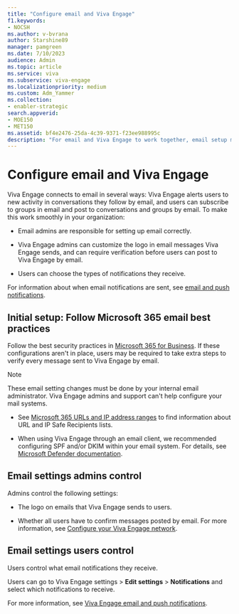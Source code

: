 ```yaml
---
title: "Configure email and Viva Engage"
f1.keywords:
- NOCSH
ms.author: v-bvrana
author: Starshine89
manager: pamgreen
ms.date: 7/10/2023
audience: Admin
ms.topic: article
ms.service: viva
ms.subservice: viva-engage
ms.localizationpriority: medium
ms.custom: Adm_Yammer
ms.collection:
- enabler-strategic
search.appverid: 
- MOE150
- MET150
ms.assetid: bf4e2476-25da-4c39-9371-f23ee988995c
description: "For email and Viva Engage to work together, email setup must match Microsoft 365 best practices."
---
```


# Configure email and Viva Engage

Viva Engage connects to email in several ways: Viva Engage alerts users to new activity in conversations they follow by email, and users can subscribe to groups in email and post to conversations and groups by email. To make this work smoothly in your organization:
  
- Email admins are responsible for setting up email correctly.

- Viva Engage admins can customize the logo in email messages Viva Engage sends, and can require verification before users can post to Viva Engage by email.

- Users can choose the types of notifications they receive.

For information about when email notifications are sent, see [email and push notifications](https://support.office.com/article/93e530e0-189f-4768-8f28-7683d48cc996).
  
## Initial setup: Follow Microsoft 365 email best practices

Follow the best security practices in [Microsoft 365 for Business](/microsoft-365/business-premium/secure-your-business-data). If these configurations aren't in place, users may be required to take extra steps to verify every message sent to Viva Engage by email.
  
> [!NOTE]
> These email setting changes must be done by your internal email administrator. Viva Engage admins and support can't help configure your mail systems.
  
- See [Microsoft 365 URLs and IP address ranges](https://support.office.com/article/8548a211-3fe7-47cb-abb1-355ea5aa88a2) to find information about URL and IP Safe Recipients lists.

- When using Viva Engage through an email client, we recommended configuring SPF and/or DKIM within your email system. For details, see [Microsoft Defender documentation](/microsoft-365/security/office-365-security).

## Email settings admins control

Admins control the following settings:
  
- The logo on emails that Viva Engage sends to users.

- Whether all users have to confirm messages posted by email. For more information, see [Configure your Viva Engage network](configure-viva-engage.md).

## Email settings users control

Users control what email notifications they receive.
  
Users can go to Viva Engage settings \> **Edit settings** \> **Notifications** and select which notifications to receive.
  
For more information, see [Viva Engage email and push notifications](https://support.office.com/article/93e530e0-189f-4768-8f28-7683d48cc996).